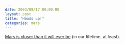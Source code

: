 ```yaml
---
date: 2003/08/17 00:00:00
layout: post
title: "Heads up!"
categories: mars
---
```


[Mars is closer than it will ever be](http://www.space.com/spacewatch/mars_preview_021108.html) (in our lifetime, at least).
